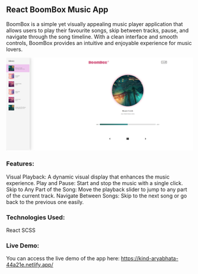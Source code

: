 ## React BoomBox Music App

BoomBox is a simple yet visually appealing music player application that allows users to play their favourite songs, skip between tracks, pause, and navigate through the song timeline. With a clean interface and smooth controls, BoomBox provides an intuitive and enjoyable experience for music lovers.

<img src="https://raw.githubusercontent.com/hulchenko/react-music-app/refs/heads/main/public/images/desktop-screen.png" alt="App Screenshot"/>

### Features:

Visual Playback: A dynamic visual display that enhances the music experience.
Play and Pause: Start and stop the music with a single click.
Skip to Any Part of the Song: Move the playback slider to jump to any part of the current track.
Navigate Between Songs: Skip to the next song or go back to the previous one easily.

### Technologies Used:

React
SCSS

### Live Demo:

You can access the live demo of the app here: https://kind-aryabhata-44a21e.netlify.app/
